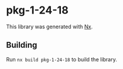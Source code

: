 # pkg-1-24-18

This library was generated with [Nx](https://nx.dev).

## Building

Run `nx build pkg-1-24-18` to build the library.
